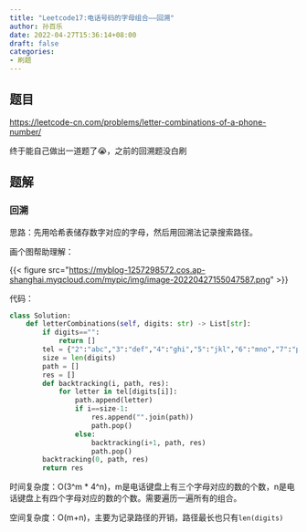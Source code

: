 ```yaml
---
title: "Leetcode17:电话号码的字母组合——回溯"
author: 孙百乐
date: 2022-04-27T15:36:14+08:00
draft: false
categories: 
- 刷题
---
```


## 题目

https://leetcode-cn.com/problems/letter-combinations-of-a-phone-number/

终于能自己做出一道题了😭，之前的回溯题没白刷

## 题解

### 回溯

思路：先用哈希表储存数字对应的字母，然后用回溯法记录搜索路径。

画个图帮助理解：

{{< figure src="https://myblog-1257298572.cos.ap-shanghai.myqcloud.com/mypic/img/image-20220427155047587.png" >}}



代码：

```python
class Solution:
    def letterCombinations(self, digits: str) -> List[str]:
        if digits=="":
            return []
        tel = {"2":"abc","3":"def","4":"ghi","5":"jkl","6":"mno","7":"pqrs","8":"tuv","9":"wxyz"}
        size = len(digits)
        path = []
        res = []
        def backtracking(i, path, res):
            for letter in tel[digits[i]]:
                path.append(letter)
                if i==size-1:
                    res.append("".join(path))
                    path.pop()
                else:
                    backtracking(i+1, path, res)
                    path.pop()
        backtracking(0, path, res)
        return res
```

时间复杂度：O(3^m * 4^n)，m是电话键盘上有三个字母对应的数的个数，n是电话键盘上有四个字母对应的数的个数。需要遍历一遍所有的组合。

空间复杂度：O(m+n)，主要为记录路径的开销，路径最长也只有`len(digits)`

